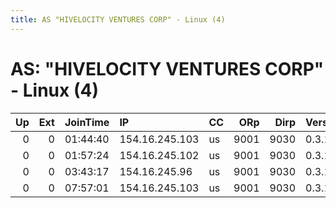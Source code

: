 ```yaml
---
title: AS "HIVELOCITY VENTURES CORP" - Linux (4)
---
```


# AS: "HIVELOCITY VENTURES CORP" - Linux (4)

|   Up |   Ext | JoinTime   | IP             | CC   |   ORp |   Dirp | Version   | Contact      | Nickname   |   eFamMembers |
|-----:|------:|:-----------|:---------------|:-----|------:|-------:|:----------|:-------------|:-----------|--------------:|
|    0 |     0 | 01:44:40   | 154.16.245.103 | us   |  9001 |   9030 | 0.3.1.9   | xmr@inbox.lv | xmr010     |             2 |
|    0 |     0 | 01:57:24   | 154.16.245.102 | us   |  9001 |   9030 | 0.3.1.9   | xmr@inbox.lv | xmr001     |             2 |
|    0 |     0 | 03:43:17   | 154.16.245.96  | us   |  9001 |   9030 | 0.3.1.9   | xmr@inbox.lv | xmr003     |             2 |
|    0 |     0 | 07:57:01   | 154.16.245.103 | us   |  9001 |   9030 | 0.3.1.9   | xmr@inbox.lv | xmr010     |             2 |
